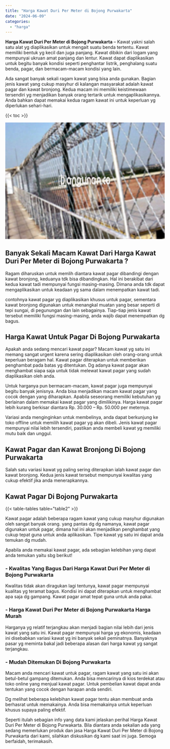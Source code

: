 ```yaml
---
title: "Harga Kawat Duri Per Meter di Bojong Purwakarta"
date: "2024-06-09"
categories: 
  - "harga"
---
```


**Harga Kawat Duri Per Meter di Bojong Purwakarta** – Kawat yakni salah satu alat yg diaplikasikan untuk mengait suatu benda tertentu. Kawat memiliki bentuk yg kecil dan juga panjang. Kawat dibikin dari logam yang mempunyai ukruan amat panjang dan lentur. Kawat dapat diaplikasikan untuk begitu banyak kondisi seperti penghantar listrik, penghalang suatu benda, pagar, dan bermacam-macam kondisi yang lain.

Ada sangat banyak sekali ragam kawat yang bisa anda gunakan. Bagian jenis kawat yang cukup masyhur di kalangan masyarakat adalah kawat pagar dan kawat bronjong. Kedua macam ini memiliki keistimewaan tersendiri yg menjadikan banyak orang tertarik untuk mengaplikasikannya. Anda bahkan dapat memakai kedua ragam kawat ini untuk keperluan yg diperlukan sehari-hari.

{{< toc >}}

![Harga Kawat Duri Per Meter di Bojong Purwakarta](/images/jual-kawat-murah52.png)

## Banyak Sekali Macam Kawat Dari Harga Kawat Duri Per Meter di Bojong Purwakarta ?

Ragam diharuskan untuk memlih diantara kawat pagar dibandingi dengan kawat bronjong, keduanya tdk bisa dibandingkan. Hal ini berakibat dari kedua kawat tadi mempunyai fungsi masing-masing. Dimana anda tdk dapat mengaplikasikan untuk keadaan yg sama dalam menempatkan kawat tadi.

contohnya kawat pagar yg diaplikasikan khusus untuk pagar, sementara kawat bronjong digunakan untuk menangkal muatan yang besar seperti di tepi sungai, di pegunungan dan lain sebagainya. Tiap-tiap jenis kawat tersebut memiliki fungsi masing-masing, anda wajib dapat menempatkan dg bagus.

## Harga Kawat Untuk Pagar Di Bojong Purwakarta

Apakah anda sedang mencari kawat pagar? Macam kawat yg satu ini memang sangat urgent karena sering diaplikasikan oleh orang-orang untuk keperluan beragam hal. Kawat pagar diterapkan untuk memberikan penghambat pada batas yg ditentukan. Dg adanya kawat pagar akan menghambat siapa saja untuk tidak melewat kawat pagar yang sudah diaplikasikan oleh anda.

Untuk harganya pun bermacam-macam, kawat pagar juga mempunyai begitu banyak jenisnya. Anda bisa menjadikan macam kawat pagar yang cocok dengan yang diharapkan. Apabila seseorang memiliki kebutuhan yg berlainan dalam memakai kawat pagar yang dimilikinya. Harga kawat pagar lebih kurang berkisar diantara Rp. 30.000 – Rp. 50.000 per meternya.

Variasi anda menginginkan untuk membelinya, anda dapat berkunjung ke toko offline untuk memilih kawat pagar yg akan dibeli. Jenis kawat pagar mempunyai nilai lebih tersendiri, pastikan anda membeli kawat yg memiliki mutu baik dan unggul.

## Kawat Pagar dan Kawat Bronjong Di Bojong Purwakarta

Salah satu variasi kawat yg paling sering diterapkan ialah kawat pagar dan kawat bronjong. Kedua jenis kawat tersebut mempunyai kwalitas yang cukup efektif jika anda menerapkannya.

## Kawat Pagar Di Bojong Purwakarta

{{< table-tables table="table2" >}}

Kawat pagar adalah beberapa ragam kawat yang cukup masyhur digunakan oleh sangat banyak orang. yang pantas dg dg namanya, kawat pagar digunakan untuk pagar, dimana hal ini akan menjadikan penghambat yang cukup tepat guna untuk anda aplikasikan. Tipe kawat yg satu ini dapat anda temukan dg mudah.

Apabila anda memakai kawat pagar, ada sebagian kelebihan yang dapat anda temukan yaitu sbg berikut!

### \- Kwalitas Yang Bagus Dari Harga Kawat Duri Per Meter di Bojong Purwakarta

Kwalitas tidak akan diragukan lagi tentunya, kawat pagar mempunyai kualitas yg teramat bagus. Kondisi ini dapat diterapkan untuk menghambat apa saja dg gampang. Kawat pagar amat tepat guna untuk anda pakai.

### \- Harga Kawat Duri Per Meter di Bojong Purwakarta Harga Murah

Harganya yg relatif terjangkau akan menjadi bagian nilai lebih dari jenis kawat yang satu ini. Kawat pagar mempunyai harga yg ekonomis, keadaan ini disebabkan variasi kawat yg ini banyak sekali peminatnya. Banyaknya pasar yg meminta bakal jadi beberapa alasan dari harga kawat yg sangat terjangkau.

### \- Mudah Ditemukan Di Bojong Purwakarta

Macam anda mencari kawat untuk pagar, ragam kawat yang satu ini akan betul-betul gampang ditemukan. Anda bisa mencarinya di kios terdekat atau toko online yang menjual kawat pagar. Untuk pembelian kawat dapat anda tentukan yang cocok dengan harapan anda sendiri.

Dg melihat beberapa kelebihan kawat pagar tentu akan membuat anda berhasrat untuk memakainya. Anda bisa memakainya untuk keperluan khusus supaya paling efektif.

Seperti itulah sebagian info yang data kami jelaskan perihal Harga Kawat Duri Per Meter di Bojong Purwakarta. Bila diantara anda sekalian ada yang sedang memerlukan produk dan jasa Harga Kawat Duri Per Meter di Bojong Purwakarta dari kami, silahkan diskusikan dg kami saat ini juga. Semoga berfaidah, terimakasih.
